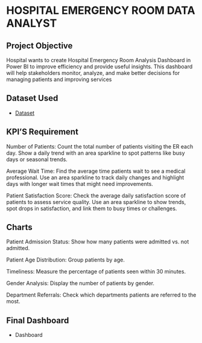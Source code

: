 # HOSPITAL EMERGENCY ROOM DATA ANALYST
## Project Objective
Hospital wants to create Hospital Emergency Room Analysis Dashboard in Power BI to improve efficiency and provide useful insights. This dashboard will help stakeholders monitor, analyze, and make better decisions for managing patients and improving services

## Dataset Used
- <a href="https://github.com/iamsumansaha/Data_analysis-DashBoard/blob/main/Hospital%20Emergency%20Room%20Data.csv">Dataset</a>

## KPI’S Requirement
Number of Patients:
Count the total number of patients visiting the ER each day.
Show a daily trend with an area sparkline to spot patterns like busy days or seasonal trends.

Average Wait Time:
Find the average time patients wait to see a medical professional.
Use an area sparkline to track daily changes and highlight days with longer wait times that might need improvements.

Patient Satisfaction Score:
Check the average daily satisfaction score of patients to assess service quality.
Use an area sparkline to show trends, spot drops in satisfaction, and link them to busy times or challenges.

## Charts
Patient Admission Status: Show how many patients were admitted vs. not admitted.

Patient Age Distribution: Group patients by age.

Timeliness: Measure the percentage of patients seen within 30 minutes.

Gender Analysis: Display the number of patients by gender. 

Department Referrals: Check which departments patients are referred to the most.

## Final Dashboard
- <a herf="https://github.com/iamsumansaha/Data_analysis-DashBoard/blob/main/Final%20Dashboard.png">Dashboard</a>




